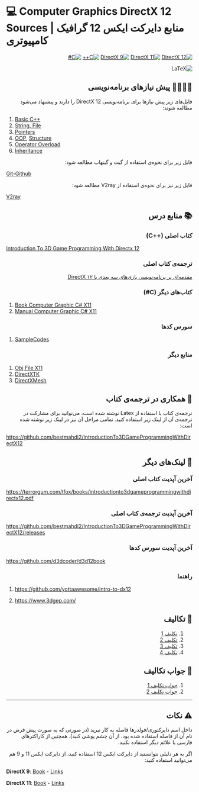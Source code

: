 # :computer: Computer Graphics DirectX 12 Sources | منابع دایرکت ایکس 12 گرافیک کامپیوتری

<div dir="rtl"> 

[![DirectX 12](https://img.shields.io/badge/DirectX_12-2ea44f?style=for-the-badge&logo=microsoft)]()
[![DirectX 11](https://img.shields.io/badge/DirectX_11-2ea460?style=for-the-badge&logo=microsoft)]()
[![DirectX 9](https://img.shields.io/badge/DirectX_9-2ea47d?style=for-the-badge&logo=microsoft)]()
[![C++](https://img.shields.io/badge/c++-%2300599C.svg?style=for-the-badge&logo=c%2B%2B&logoColor=white)]()
[![C#](https://img.shields.io/badge/c%23-%23239120.svg?style=for-the-badge&logo=c-sharp&logoColor=white)]()

![LaTeX](https://img.shields.io/badge/latex-%23008080.svg?style=for-the-badge&logo=latex&logoColor=white)

## :man_technologist::woman_technologist: پیش نیاز‌های برنامه‌نویسی

فایل‌های زیر پیش نیاز‌ها برای برنامه‌نویسی DirectX 12 را دارند و پیشنهاد می‌شود مطالعه شوند:

<div dir="ltr">

1. [Basic C++](0.C++/1.C++_Programming.pdf)
2. [String, File](0.C++/2.String_And_File_in_C++.pdf)
3. [Pointers](0.C++/3.Pointers_In_C++.pdf)
4. [OOP](0.C++/4.OOP_In_C++.pdf), [Structure](https://www.geeksforgeeks.org/structure-vs-class-in-cpp/#)
5. [Operator Overload](0.C++/5.Operator_Overload_In_C++.pdf)
6. [Inheritance](0.C++/6.Inheritance_In_C++.pdf)

</div>

فایل‌ زیر برای نحوه‌ی استفاده از گیت و گیتهاب مطالعه شود:

<div dir="ltr">

[Git-Github](4.GitHelp/Git_Github.pdf)

</div>

فایل‌ زیر نیز برای نحوه‌ی استفاده از V2ray مطالعه شود:

<div dir="ltr">

[V2ray](5.ProxyHelp/5.V2ray.pdf)

</div>

## :books: منابع درس

### کتاب اصلی (++C)

<div dir="ltr">

[Introduction To 3D Game Programming With Directx 12](1.DirectX_12_Book/Introduction_To_3D_Game_Programming_With_Directx_12.pdf)
</div>

### ترجمه‌ی کتاب اصلی

[مقدمه‌ای بر برنامه‌نویسی بازی‌های سه بعدی با DirectX ۱۲](1.DirectX_12_Book/مقدمه_ای_بر_برنامه_نويسی_بازی_های_سه_بعدی_با_DirectX_12.pdf)

### کتاب‌های دیگر (C#)

<div dir="ltr">

1. [Book Computer Graphic C# X11](3.Others/DirectX_11_With_CSharp/Book_Computer_Graphic_CSharp_X11.pdf)
2. [Manual Computer Graphic C# X11](3.Others/DirectX_11_With_CSharp/Manual_Computer_Graphic_CSharp_X11.pdf)

</div>

### سورس کدها

<div dir="ltr">

1. [SampleCodes](2.Sample_Codes/SampleCodes.rar)

</div>

### منابع دیگر

<div dir="ltr">

1. [Obj File X11](https://stackoverflow.com/questions/26577804/how-to-import-a-obj-file-in-directx-11)
2. [DirectXTK](https://github.com/Microsoft/DirectXTK)
3. [DirectXMesh](https://github.com/Microsoft/DirectXMesh)

</div>
 
## :handshake: همکاری در ترجمه‌ی کتاب

ترجمه‌ی کتاب با استفاده از Latex نوشته شده است، می‌توانید برای مشارکت در ترجمه‌ی آن از لینک زیر استفاده کنید.
تمامی مراحل آن نیز در لینک زیر نوشته شده است:

<div dir="ltr"> 

https://github.com/bestmahdi2/IntroductionTo3DGameProgrammingWithDirectX12
</div>
 
## :link: لینک‌های دیگر

### آخرین آپدیت کتاب اصلی

<div dir="ltr"> 

https://terrorgum.com/tfox/books/introductionto3dgameprogrammingwithdirectx12.pdf
</div>

### آخرین آپدیت ترجمه‌ی کتاب اصلی

<div dir="ltr"> 

https://github.com/bestmahdi2/IntroductionTo3DGameProgrammingWithDirectX12/releases
</div>

### آخرین آپدیت سورس کدها

<div dir="ltr"> 

https://github.com/d3dcoder/d3d12book
</div>

### راهنما

<div dir="ltr"> 

1. https://github.com/yottaawesome/intro-to-dx12

2. https://www.3dgep.com/

</div>

## :pencil: تکالیف

1. [تکلیف 1](z.Homeworks/Homework1.pdf)
2. [تکلیف 2](z.Homeworks/Homework2.pdf)
3. [تکلیف 3](z.Homeworks/Homework3.pdf)
4. [تکلیف 4](z.Homeworks/Homework4.pdf)

## :pencil: جواب تکالیف

1. [جواب تکلیف 1](z.Solutions/1/Homework1-Solutions.pdf)
1. [جواب تکلیف 2](z.Solutions/2/Homework2-Solutions.pdf)

---

## :warning: نکات

<div dir="rtl"> 

داخل اسم دایرکتوری/فولدر‌ها فاصله به کار نبرید (در صورتی که به صورت پیش فرض در نام آن از فاصله استفاده
  شده بود، از آن چشم پوشی کنید).
  همچنین از کاراکتر‌های فارسی یا علائم دیگر استفاده نکنید.

اگر به هر دلیلی نتوانستید از دایرکت ایکس 12 استفاده کنید، از دایرکت ایکس 11 و 9 هم می‌توانید استفاده کنید:

</div>

<div dir="ltr">

**DirectX 9**: [Book](3.Others/3D_Game_Programming_Directx_9_WinAPI.pdf) - [Links](3.Others/X9_Links.txt)

**DirectX 11**: [Book](3.Others/Introduction_To_3D_Game_Programming_with_Directx_11.pdf) - [Links](3.Others/X11_Links.txt)
</div>

</div>
